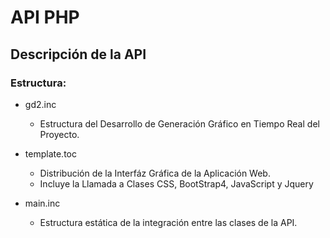 # API PHP

## Descripción de la API

### Estructura:
* gd2.inc
  * Estructura del Desarrollo de Generación Gráfico en Tiempo Real del Proyecto.

* template.toc
  * Distribución de la Interfáz Gráfica de la Aplicación Web.
  * Incluye la Llamada a Clases CSS, BootStrap4, JavaScript y Jquery

* main.inc
  * Estructura estática de la integración entre las clases de la API.
